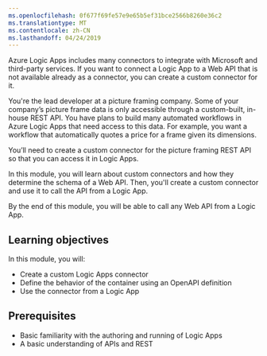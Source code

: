 ```yaml
---
ms.openlocfilehash: 0f677f69fe57e9e65b5ef31bce2566b8260e36c2
ms.translationtype: MT
ms.contentlocale: zh-CN
ms.lasthandoff: 04/24/2019
---
```

Azure Logic Apps includes many connectors to integrate with Microsoft and third-party services. If you want to connect a Logic App to a Web API that is not available already as a connector, you can create a custom connector for it.

You're the lead developer at a picture framing company. Some of your company’s picture frame data is only accessible through a custom-built, in-house REST API. You have plans to build many automated workflows in Azure Logic Apps that need access to this data. For example, you want a workflow that automatically quotes a price for a frame given its dimensions.

You’ll need to create a custom connector for the picture framing  REST API so that you can access it in Logic Apps.

In this module, you will learn about custom connectors and how they determine the schema of a Web API. Then, you'll create a custom connector and use it to call the API from a Logic App.

By the end of this module, you will be able to call any Web API from a Logic App.

## <a name="learning-objectives"></a>Learning objectives

In this module, you will:

- Create a custom Logic Apps connector
- Define the behavior of the container using an OpenAPI definition
- Use the connector from a Logic App

## <a name="prerequisites"></a>Prerequisites

- Basic familiarity with the authoring and running of Logic Apps
- A basic understanding of APIs and REST